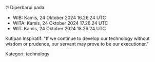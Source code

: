 ⏰ Diperbarui pada:
- WIB: Kamis, 24 Oktober 2024 16.26.24 UTC
- WITA: Kamis, 24 Oktober 2024 17.26.24 UTC
- WIT: Kamis, 24 Oktober 2024 18.26.24 UTC

Kutipan Inspiratif:
"If we continue to develop our technology without wisdom or prudence, our servant may prove to be our executioner."


Kategori: technology

